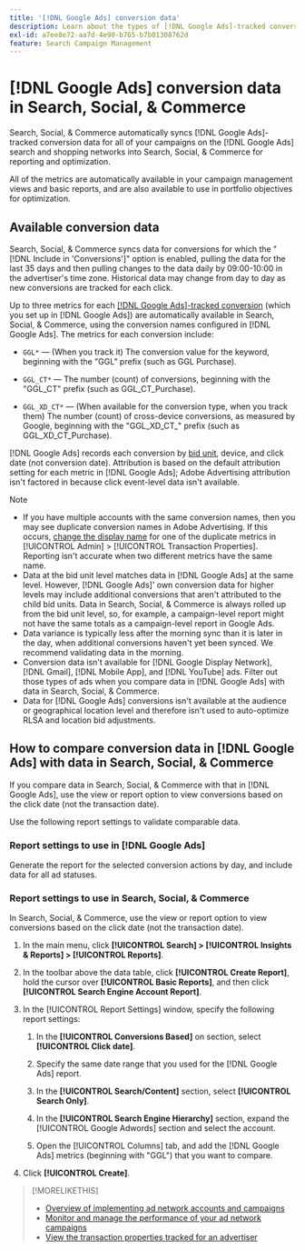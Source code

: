 ```yaml
---
title: '[!DNL Google Ads] conversion data'
description: Learn about the types of [!DNL Google Ads]-tracked conversion data available in in Search, Social, & Commerce.
exl-id: a7ee8e72-aa7d-4e90-b765-b7b01308762d
feature: Search Campaign Management
---
```

# [!DNL Google Ads] conversion data in Search, Social, & Commerce

Search, Social, & Commerce automatically syncs [!DNL Google Ads]-tracked conversion data for all of your campaigns on the [!DNL Google Ads] search and shopping networks into Search, Social, & Commerce for reporting and optimization.

All of the metrics are automatically available in your campaign management views and basic reports, and are also available to use in portfolio objectives for optimization.

## Available conversion data

Search, Social, & Commerce syncs data for conversions for which the "[!DNL Include in 'Conversions']" option is enabled, pulling the data for the last 35 days and then pulling changes to the data daily by 09:00-10:00 in the advertiser's time zone. Historical data may change from day to day as new conversions are tracked for each click.

Up to three metrics for each [[!DNL Google Ads]-tracked conversion](https://support.google.com/google-ads/answer/4677036) (which you set up in [!DNL Google Ads]) are automatically available in Search, Social, & Commerce, using the conversion names configured in [!DNL Google Ads]. The metrics for each conversion include:

* `GGL*` &mdash; (When you track it) The conversion value for the keyword, beginning with the "GGL" prefix (such as GGL Purchase).

* `GGL_CT*` &mdash; The number (count) of conversions, beginning with the "GGL_CT" prefix (such as GGL_CT_Purchase).

* `GGL_XD_CT*` &mdash; (When available for the conversion type, when you track them) The number (count) of cross-device conversions, as measured by Google, beginning with the "GGL_XD_CT_" prefix (such as GGL_XD_CT_Purchase).

[!DNL Google Ads] records each conversion by [bid unit](/help/search-social-commerce/glossary.md#a-b), device, and click date (not conversion date). Attribution is based on the default attribution setting for each metric in [!DNL Google Ads]; Adobe Advertising attribution isn't factored in because click event-level data isn't available.

>[!NOTE]
>
>* If you have multiple accounts with the same conversion names, then you may see duplicate conversion names in Adobe Advertising. If this occurs, [change the display name](/help/search-social-commerce/admin/transaction-properties/transaction-property-edit-display-name.md) for one of the duplicate metrics in [!UICONTROL Admin] > [!UICONTROL Transaction Properties]. Reporting isn't accurate when two different metrics have the same name.
>* Data at the bid unit level matches data in [!DNL Google Ads] at the same level. However, [!DNL Google Ads]' own conversion data for higher levels may include additional conversions that aren't attributed to the child bid units. Data in Search, Social, & Commerce is always rolled up from the bid unit level, so, for example, a campaign-level report might not have the same totals as a campaign-level report in Google Ads.
>* Data variance is typically less after the morning sync than it is later in the day, when additional conversions haven't yet been synced. We recommend validating data in the morning.
>* Conversion data isn't available for [!DNL Google Display Network], [!DNL Gmail], [!DNL Mobile App], and [!DNL YouTube] ads. Filter out those types of ads when you compare data in [!DNL Google Ads] with data in Search, Social, & Commerce.
>* Data for [!DNL Google Ads] conversions isn't available at the audience or geographical location level and therefore isn't used to auto-optimize RLSA and location bid adjustments.

## How to compare conversion data in [!DNL Google Ads] with data in Search, Social, & Commerce

If you compare data in Search, Social, & Commerce with that in [!DNL Google Ads], use the view or report option to view conversions based on the click date (not the transaction date).

Use the following report settings to validate comparable data.

### Report settings to use in [!DNL Google Ads]

Generate the report for the selected conversion actions by day, and include data for all ad statuses. 

<!-- 

1. In the main toolbar, select **[!DNL Reports] > [!DNL Report]**.

1. Select **[!DNL + Custom] > [!DNL Table]**.

1. From the left pane, specify the rows and columns in the report:
   
   1. Search for the **[!DNL Day]** field and it drag to the [!DNL Row] section.

   1. Search for the **[!DNL All conv].** field and it drag to the [!DNL Column] section.

   1. Search for the **[!DNL Conversion action]** field and it drag to the [!DNL Column] section.

1. In the report settings toolbar, select **[!DNL Filter] > [!DNL Ad status]**, and then select all boxes.

1. In the report settings toolbar, select **[!DNL Download] > [!DNL Excel .csv]**.

-->

### Report settings to use in Search, Social, & Commerce

In Search, Social, & Commerce, use the view or report option to view conversions based on the click date (not the transaction date).

1. In the main menu, click **[!UICONTROL Search] > [!UICONTROL Insights & Reports] > [!UICONTROL Reports]**.

1. In the toolbar above the data table, click **[!UICONTROL Create Report]**, hold the cursor over **[!UICONTROL Basic Reports]**, and then click **[!UICONTROL Search Engine Account Report]**.

1. In the [!UICONTROL Report Settings] window, specify the following report settings:
   
   1. In the **[!UICONTROL Conversions Based]** on section, select **[!UICONTROL Click date]**.
   
   1. Specify the same date range that you used for the [!DNL Google Ads] report.
   
   1. In the **[!UICONTROL Search/Content]** section, select **[!UICONTROL Search Only]**.
   
   1. In the **[!UICONTROL Search Engine Hierarchy]** section, expand the [!UICONTROL Google Adwords] section and select the account.
   
   1. Open the [!UICONTROL Columns] tab, and add the [!DNL Google Ads] metrics (beginning with "GGL") that you want to compare.

1. Click **[!UICONTROL Create]**.

>[!MORELIKETHIS]
>
>* [Overview of implementing ad network accounts and campaigns](campaign-implemention-overview.md)
>* [Monitor and manage the performance of your ad network campaigns](monitor-performance-campaigns.md)
>* [View the transaction properties tracked for an advertiser](/help/search-social-commerce/admin/transaction-properties/transaction-property-view-tracked.md)
